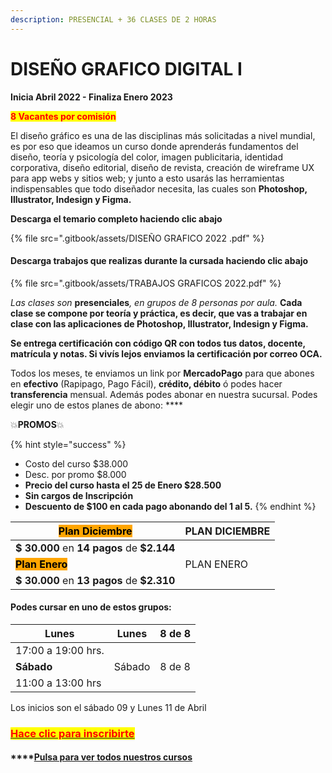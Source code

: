 ```yaml
---
description: PRESENCIAL + 36 CLASES DE 2 HORAS
---
```


# DISEÑO GRAFICO DIGITAL I

**Inicia Abril 2022 - Finaliza Enero 2023**&#x20;

<mark style="color:red;">**8 Vacantes por comisión**</mark>

El diseño gráfico es una de las disciplinas más solicitadas a nivel mundial, es por eso que ideamos un curso donde aprenderás fundamentos del diseño, teoría y psicología del color, imagen publicitaria, identidad corporativa, diseño editorial, diseño de revista, creación de wireframe UX para app webs y sitios web; y junto a esto usarás las herramientas indispensables que todo diseñador necesita, las cuales son **Photoshop, Illustrator,  Indesign y Figma.**

**Descarga el temario completo haciendo clic abajo**&#x20;

{% file src=".gitbook/assets/DISEÑO GRAFICO 2022 .pdf" %}

#### Descarga trabajos que realizas durante la cursada haciendo clic abajo

{% file src=".gitbook/assets/TRABAJOS GRAFICOS 2022.pdf" %}

_Las clases son_ **presenciales**_, en grupos de 8 personas por aula._ **Cada clase se compone por teoría y práctica, es decir, que vas a trabajar en clase con las aplicaciones de Photoshop, Illustrator, Indesign y Figma.**&#x20;

**Se entrega certificación con código QR con todos tus datos, docente, matrícula y notas. Si vivís lejos enviamos la certificación por correo OCA.**&#x20;

Todos los meses, te enviamos un link por **MercadoPago** para que abones en **efectivo** (Rapipago, Pago Fácil), **crédito, débito** ó podes hacer **transferencia** mensual. Además podes abonar en nuestra sucursal.  Podes elegir uno de estos planes de abono: ****&#x20;

💥**PROMOS**💥&#x20;

{% hint style="success" %}
* Costo del curso $38.000
* Desc. por promo $8.000
* **Precio del curso hasta el 25 de Enero  $28.500**
* **Sin cargos de Inscripción**
* **Descuento de $100 en cada pago abonando del 1 al 5.**&#x20;
{% endhint %}

| <mark style="background-color:orange;">**Plan Diciembre**</mark> | PLAN DICIEMBRE |
| ---------------------------------------------------------------- | -------------- |
| **$ 30.000** en **14 pagos** de **$2.144**                       |                |
| <mark style="background-color:orange;">**Plan Enero**</mark>     | PLAN ENERO     |
| **$ 30.000** en **13 pagos** de **$2.310**                       |                |

#### Podes cursar en uno de estos grupos:

| **Lunes**          | Lunes   | 8 de 8 |
| ------------------ | ------- | ------ |
| 17:00 a 19:00 hrs. |         |        |
| **Sábado**         | Sábado  | 8 de 8 |
| 11:00 a 13:00 hrs  |         |        |

Los inicios son el sábado 09 y Lunes 11 de Abril

### [<mark style="color:red;">Hace clic para inscribirte</mark>](http://wa.me/5491164622877?text=Me%20interesa%20el%20curso%20de%20Dise%C3%B1o%20Grafico)<mark style="color:red;"></mark>

#### ****[**Pulsa para ver** todos nuestros cursos](./)
